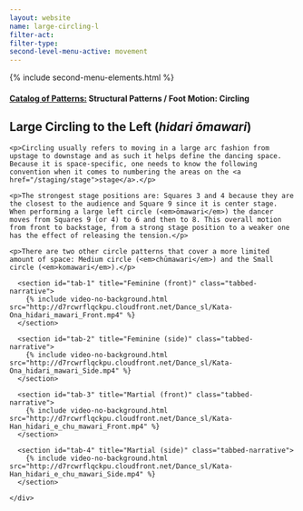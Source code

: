 ```yaml
---
layout: website
name: large-circling-l
filter-act:
filter-type:
second-level-menu-active: movement
---
```

{% include second-menu-elements.html %}

<main class="page-content">
  <div class="text-container">
    <h4><a href="/movement#catalog">Catalog of Patterns:</a> Structural Patterns / Foot Motion: Circling</h4>
    <h2>Large Circling to the Left (<em>hidari ōmawari</em>)</h2>

    <p>Circling usually refers to moving in a large arc fashion from upstage to downstage and as such it helps define the dancing space. Because it is space-specific, one needs to know the following convention when it comes to numbering the areas on the <a href="/staging/stage">stage</a>.</p>

    <p>The strongest stage positions are: Squares 3 and 4 because they are the closest to the audience and Square 9 since it is center stage.  When performing a large left circle (<em>ōmawari</em>) the dancer moves from Squares 9 (or 4) to 6 and then to 8. This overall motion from front to backstage, from a strong stage position to a weaker one has the effect of releasing the tension.</p>

    <p>There are two other circle patterns that cover a more limited amount of space: Medium circle (<em>chūmawari</em>) and the Small circle (<em>komawari</em>).</p>


  </div>


<div class="tabs-container">
  <div class="tabs-container__links">
    <div class="wrapper">
      <div id="tabs"></div>
    </div>
  </div>
  <div class="tabs-container__content">
    <div class="wrapper">

      <section id="tab-1" title="Feminine (front)" class="tabbed-narrative">
        {% include video-no-background.html src="http://d7rcwrflqckpu.cloudfront.net/Dance_sl/Kata-Ona_hidari_mawari_Front.mp4" %}
      </section>

      <section id="tab-2" title="Feminine (side)" class="tabbed-narrative">
        {% include video-no-background.html src="http://d7rcwrflqckpu.cloudfront.net/Dance_sl/Kata-Ona_hidari_mawari_Side.mp4" %}
      </section>

      <section id="tab-3" title="Martial (front)" class="tabbed-narrative">
        {% include video-no-background.html src="http://d7rcwrflqckpu.cloudfront.net/Dance_sl/Kata-Han_hidari_e_chu_mawari_Front.mp4" %}
      </section>

      <section id="tab-4" title="Martial (side)" class="tabbed-narrative">
        {% include video-no-background.html src="http://d7rcwrflqckpu.cloudfront.net/Dance_sl/Kata-Han_hidari_e_chu_mawari_Side.mp4" %}
      </section>

    </div>
  </div>
</div>
</main>
